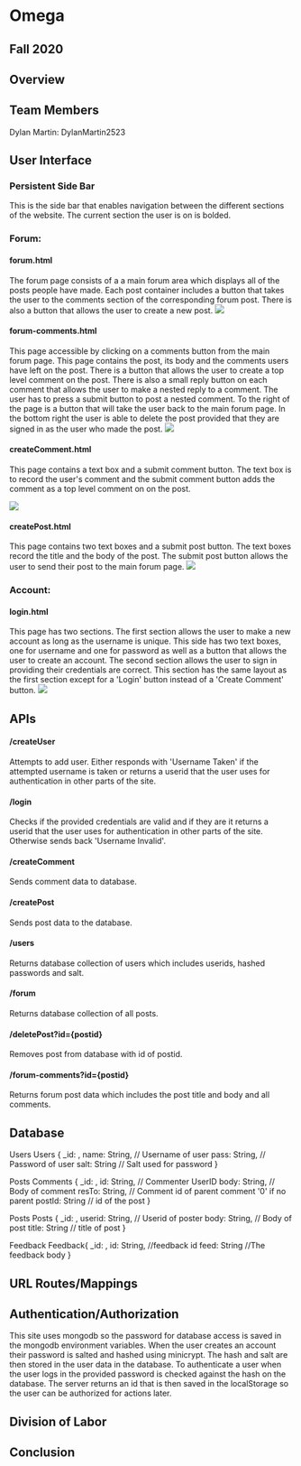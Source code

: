 # Omega
## Fall 2020
## Overview

## Team Members
Dylan Martin: DylanMartin2523

## User Interface
### Persistent Side Bar
This is the side bar that enables navigation between the different sections of the website. The current section the user is on is bolded.

### Forum:
#### forum.html
The forum page consists of a a main forum area which displays all of the posts people have made. Each post container includes a button that takes the user to the comments section
of the corresponding forum post. There is also a button that allows the user to create a new post.
![](ForumPageSS.png)
#### forum-comments.html
This page accessible by clicking on a comments button from the main forum page. This page contains the post, its body and the comments users have left on the post. There is a button that allows the user to create a top level comment on the post. There is also a small reply button on each comment that allows the user to make a nested reply to a comment. The user has to press a submit button to post a nested comment.
To the right of the page is a button that will take the user back to the main forum page. In the bottom right the user is able to delete the post provided that they are signed in as the user who made the post.
![](ForumCommentsSS.png)
#### createComment.html
This page contains a text box and a submit comment button. The text box is to record the user's comment and the submit comment button adds the comment as a top level comment on 
on the post.

![](CreateCommentSS.png)
#### createPost.html
This page contains two text boxes and a submit post button. The text boxes record the title and the body of the post. The submit post button allows the user to send their post to the main forum page.
![](CreatePostSS.png)
### Account:
#### login.html
This page has two sections. The first section allows the user to make a new account as long as the username is unique. This side has two text boxes, one for username and one for password as well as a button that allows the user to create an account. The second section allows the user to sign in providing their credentials are correct. This section has the same layout as the first section except for a 'Login' button instead of a 'Create Comment' button.
![](LoginSS.png)
## APIs
#### /createUser
Attempts to add user. Either responds with 'Username Taken' if the attempted username is taken or returns a userid that the user uses for authentication in other parts of the site.
#### /login
Checks if the provided credentials are valid and if they are it returns a userid that the user uses for authentication in other parts of the site. Otherwise sends back 'Username Invalid'.
#### /createComment
Sends comment data to database.
#### /createPost
Sends post data to the database.
#### /users
Returns database collection of users which includes userids, hashed passwords and salt.
#### /forum
Returns database collection of all posts. 
#### /deletePost?id={postid}
Removes post from database with id of postid.
#### /forum-comments?id={postid}
Returns forum post data which includes the post title and body and all comments.

## Database
Users Users { _id: , name: String, // Username of user pass: String, // Password of user salt: String // Salt used for password }

Posts Comments { _id: , id: String, // Commenter UserID body: String, // Body of comment resTo: String, // Comment id of parent comment '0' if no parent postId: String // id of the post }

Posts Posts { _id: , userid: String, // Userid of poster body: String, // Body of post title: String // title of post }

Feedback Feedback{ _id: , id: String, //feedback id feed: String //The feedback body }
## URL Routes/Mappings

## Authentication/Authorization
This site uses mongodb so the password for database access is saved in the mongodb environment variables. When the user creates an account their password is salted and hashed using minicrypt. The hash and salt are then stored in the user data in the database. To authenticate a user when the user logs in the provided password is checked against the hash on the database. The server returns an id that is then saved in the localStorage so the user can be authorized for actions later.  
## Division of Labor

## Conclusion
